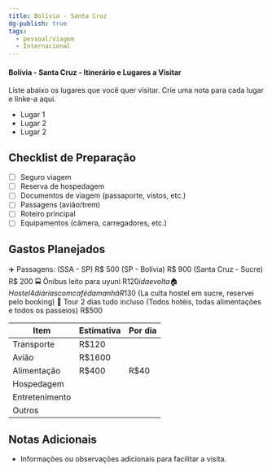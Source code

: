 ```yaml
---
title: Bolívia - Santa Cruz
dg-publish: true
tags:
  - pessoal/viagem
  - Internacional
---
```

#### Bolívia - Santa Cruz - Itinerário e Lugares a Visitar
Liste abaixo os lugares que você quer visitar. Crie uma nota para cada lugar e linke-a aqui.
- Lugar 1
- Lugar 2
- Lugar 2
## Checklist de Preparação
- [ ] Seguro viagem
- [ ] Reserva de hospedagem
- [ ] Documentos de viagem (passaporte, vistos, etc.)
- [ ] Passagens (avião/trem)
- [ ] Roteiro principal
- [ ] Equipamentos (câmera, carregadores, etc.)
## Gastos Planejados
✈️ Passagens:
    (SSA - SP) R$ 500
    (SP - Bolívia) R$ 900
    (Santa Cruz - Sucre) R$ 200
🚍 Ônibus leito para uyuni R$120 ida e volta
🏠 Hostel 4 diárias com café da manhã R$130 (La culta hostel em sucre, reservei pelo booking)
🎫 Tour 2 dias tudo incluso (Todos hotéis, todas alimentações e todos os passeios) R$500

| Item           | Estimativa | Por dia |
| -------------- | ---------- | ------- |
| Transporte     | R$120      |         |
| Avião          | R$1600     |         |
| Alimentação    | R$400      | R$40    |
| Hospedagem     |            |         |
| Entretenimento |            |         |
| Outros         |            |         |
## Notas Adicionais
- Informações ou observações adicionais para facilitar a visita.
